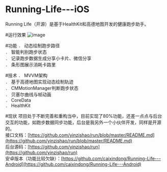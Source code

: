 # Running-Life---iOS
Running Life（开源）是基于HealthKit和高德地图开发的健康跑步助手。

#运行效果
![image](https://github.com/caixindong/Running-Life---iOS/blob/master/runninglifedemo.gif)

#功能
`. ` 动态绘制跑步路径    
`. ` 智能判别跑步状态     
`. ` 记录跑步数据生成分享小卡片、微信分享      
`. ` 条形图展示消耗卡路里    

#技术
`. ` MVVM架构    
`. ` 基于高德地图实现动态绘制轨迹    
`. ` CMMotionManager判断跑步状态    
`. ` 贝塞尔曲线与帧动画           
`. ` CoreData    
`. ` HealthKit    

#现状
项目处于不断完善和重构当中，目前实现了80%功能，还差一点点与后台交互的功能，如跑步数据同步功能，后台是我另外一个小伙伴开发，同样是开源的。      
接口文档：[https://github.com/yinzishao/run/blob/master/README.md](https://github.com/yinzishao/run/blob/master/README.md)    
后台源码：[https://github.com/yinzishao/run](https://github.com/yinzishao/run)    
安卓版本（功能比较欠缺）：[https://github.com/caixindong/Running-Life---Android](https://github.com/caixindong/Running-Life---Android)


